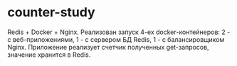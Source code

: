 # counter-study
Redis + Docker + Nginx. 
Реализован запуск 4-ех docker-контейнеров: 2 - с веб-приложениями, 1 - с сервером БД Redis, 1 - с балансировщиком Nginx. 
Приложение реализует счетчик полученных get-запросов, значение хранится в Redis.
